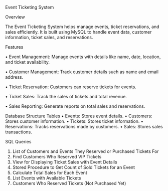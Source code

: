 Event Ticketing System


Overview

The Event Ticketing System helps manage events, ticket reservations, and sales efficiently. It is built using MySQL to handle event data, customer information, ticket sales, and reservations.


Features

•	Event Management: Manage events with details like name, date, location, and ticket availability.

•	Customer Management: Track customer details such as name and email address.

•	Ticket Reservation: Customers can reserve tickets for events.

•	Ticket Sales: Track the sales of tickets and total revenue.

•	Sales Reporting: Generate reports on total sales and reservations.


Database Structure
Tables
•	Events: Stores event details.
•	Customers: Stores customer information.
•	Tickets: Stores ticket information.
•	Reservations: Tracks reservations made by customers.
•	Sales: Stores sales transactions.


SQL Queries
1. List of Customers and Events They Reserved or Purchased Tickets For
2. Find Customers Who Reserved VIP Tickets
3. View for Displaying Ticket Sales with Event Details
4. Stored Procedure to Get Count of Sold Tickets for an Event
5. Calculate Total Sales for Each Event
6. List Events with Available Tickets
7. Customers Who Reserved Tickets (Not Purchased Yet)

